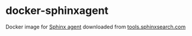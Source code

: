 # docker-sphinxagent
Docker image for [Sphinx agent](https://tools.sphinxsearch.com/) downloaded from [tools.sphinxsearch.com](https://tools.sphinxsearch.com/downloads/latest/)
